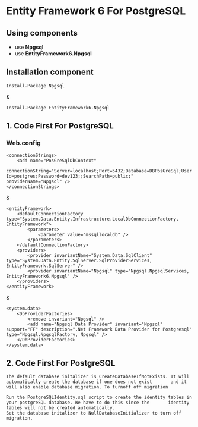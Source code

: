 # Entity Framework 6 For PostgreSQL

## Using components

* use **Npgsql**
* use **EntityFramework6.Npgsql**


## Installation component

	Install-Package Npgsql

&

	Install-Package EntityFramework6.Npgsql


## 1. Code First For PostgreSQL


### Web.config

	<connectionStrings>
		<add name="PosGreSqlDbContext"
	       connectionString="Server=localhost;Port=5432;Database=DBPosGreSql;User Id=postgres;Password=dev123;;SearchPath=public;" 			providerName="Npgsql" />
	</connectionStrings>

&

	<entityFramework>
        <defaultConnectionFactory type="System.Data.Entity.Infrastructure.LocalDbConnectionFactory, EntityFramework">
            <parameters>
                <parameter value="mssqllocaldb" />
            </parameters>
        </defaultConnectionFactory>
        <providers>
            <provider invariantName="System.Data.SqlClient" type="System.Data.Entity.SqlServer.SqlProviderServices, EntityFramework.SqlServer" />
            <provider invariantName="Npgsql" type="Npgsql.NpgsqlServices, EntityFramework6.Npgsql" />
        </providers>
    </entityFramework>

&

	<system.data>
        <DbProviderFactories>
            <remove invariant="Npgsql" />
            <add name="Npgsql Data Provider" invariant="Npgsql" support="FF" description=".Net Framework Data Provider for Postgresql" type="Npgsql.NpgsqlFactory, Npgsql" />
        </DbProviderFactories>
    </system.data>
    
## 2. Code First For PostgreSQL
	The default database initalizer is CreateDatabaseIfNotExists. It will automatically create the database if one does not exist 		and it will also enable database migration. To turnoff off migration

	Run the PostgreSQLIdentity.sql script to create the identity tables in your postgreSQL database. We have to do this since the 		identity tables will not be created automatically.
	Set the database initalizer to NullDatabaseInitializer to turn off migration.
